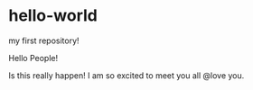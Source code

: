 # hello-world
my first repository!

Hello People!

Is this really happen! I am so excited to meet you all @love you.

